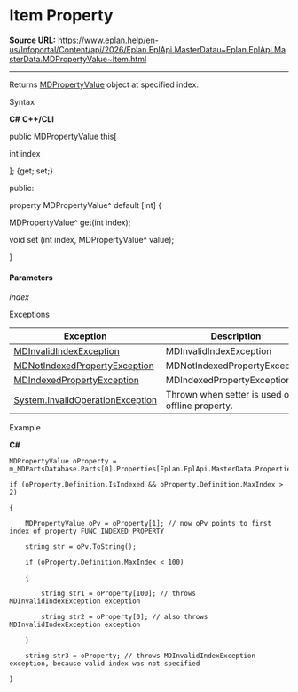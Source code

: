 # Item Property

**Source URL:** https://www.eplan.help/en-us/Infoportal/Content/api/2026/Eplan.EplApi.MasterDatau~Eplan.EplApi.MasterData.MDPropertyValue~Item.html

---

Returns [MDPropertyValue](Eplan.EplApi.MasterDatau~Eplan.EplApi.MasterData.MDPropertyValue.html) object at specified index.

Syntax

**C#**
**C++/CLI**


public MDPropertyValue this[ 

   int index

]; {get; set;}

public:

property MDPropertyValue^ default [int] {

   MDPropertyValue^ get(int index);

   void set (int index, MDPropertyValue^ value);

}


#### Parameters

*index*

Exceptions

| Exception | Description |
| --- | --- |
| [MDInvalidIndexException](Eplan.EplApi.MasterDatau~Eplan.EplApi.MasterData.MDInvalidIndexException.html) | MDInvalidIndexException |
| [MDNotIndexedPropertyException](Eplan.EplApi.MasterDatau~Eplan.EplApi.MasterData.MDNotIndexedPropertyException.html) | MDNotIndexedPropertyException |
| [MDIndexedPropertyException](Eplan.EplApi.MasterDatau~Eplan.EplApi.MasterData.MDIndexedPropertyException.html) | MDIndexedPropertyException |
| [System.InvalidOperationException](#) | Thrown when setter is used on offline property. |

Example

**C#**

```
MDPropertyValue oProperty = m_MDPartsDatabase.Parts[0].Properties[Eplan.EplApi.MasterData.Properties.MDPartsDatabaseItem.ARTICLE_HEIGHT];

if (oProperty.Definition.IsIndexed && oProperty.Definition.MaxIndex > 2)

{                    

	MDPropertyValue oPv = oProperty[1]; // now oPv points to first index of property FUNC_INDEXED_PROPERTY

	string str = oPv.ToString();

	if (oProperty.Definition.MaxIndex < 100)

	{

		string str1 = oProperty[100]; // throws MDInvalidIndexException exception

		string str2 = oProperty[0]; // also throws MDInvalidIndexException exception

	}

	string str3 = oProperty; // throws MDInvalidIndexException exception, because valid index was not specified

}
```
